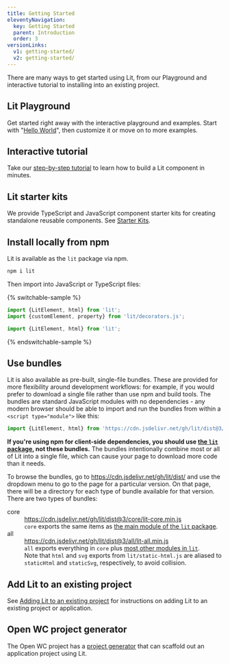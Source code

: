 ```yaml
---
title: Getting Started
eleventyNavigation:
  key: Getting Started
  parent: Introduction
  order: 3
versionLinks:
  v1: getting-started/
  v2: getting-started/
---
```


There are many ways to get started using Lit, from our Playground and interactive tutorial to installing into an existing project.

## Lit Playground

Get started right away with the interactive playground and examples. Start with "[Hello World](/playground)", then customize it or move on to more examples.

## Interactive tutorial

Take our [step-by-step tutorial](/tutorials/intro-to-lit) to learn how to build a Lit component in minutes.

## Lit starter kits

We provide TypeScript and JavaScript component starter kits for creating standalone reusable components. See [Starter Kits](/docs/v3/tools/starter-kits/).

## Install locally from npm

Lit is available as the `lit` package via npm.

```sh
npm i lit
```

Then import into JavaScript or TypeScript files:

{% switchable-sample %}

```ts
import {LitElement, html} from 'lit';
import {customElement, property} from 'lit/decorators.js';
```

```js
import {LitElement, html} from 'lit';
```

{% endswitchable-sample %}

## Use bundles

Lit is also available as pre-built, single-file bundles. These are provided for
more flexibility around development workflows: for example, if you would prefer
to download a single file rather than use npm and build tools. The bundles are
standard JavaScript modules with no dependencies - any modern browser should be
able to import and run the bundles from within a `<script type="module">` like this:

```js
import {LitElement, html} from 'https://cdn.jsdelivr.net/gh/lit/dist@3/core/lit-core.min.js';
```

<div class="alert alert-warning">

**If you're using npm for client-side dependencies, you should use [the `lit`
package](#install-locally-from-npm), not these bundles.** The bundles
intentionally combine most or all of Lit into a single file, which can cause
your page to download more code than it needs.

</div>

To browse the bundles, go to <https://cdn.jsdelivr.net/gh/lit/dist/> and use the
dropdown menu to go to the page for a particular version. On that page, there
will be a directory for each type of bundle available for that version. There
are two types of bundles:

<dl class="params">
  <dt class="paramName">core</dt>
  <dd class="paramDetails">
    <a href="https://cdn.jsdelivr.net/gh/lit/dist@3/core/lit-core.min.js">
      https://cdn.jsdelivr.net/gh/lit/dist@3/core/lit-core.min.js
    </a>
    <br>
    <code>core</code> exports the same items as
    <a href="https://github.com/lit/lit/blob/main/packages/lit/src/index.ts">
    the main module of the <code>lit</code> package</a>.
  </dd>

  <dt class="paramName">all</dt>
  <dd class="paramDetails">
    <a href="https://cdn.jsdelivr.net/gh/lit/dist@3/all/lit-all.min.js">
      https://cdn.jsdelivr.net/gh/lit/dist@3/all/lit-all.min.js
    </a>
    <br>
    <code>all</code> exports everything in <code>core</code> plus
    <a href="https://github.com/lit/lit/blob/main/packages/lit/src/index.all.ts">
    most other modules in <code>lit</code></a>.
    <br>
    Note that <code>html</code> and <code>svg</code> exports from <code>lit/static-html.js</code> are aliased to <code>staticHtml</code> and <code>staticSvg</code>, respectively, to avoid collision.
  </dd>
  </dd>
</dl>

## Add Lit to an existing project

See [Adding Lit to an existing project](/docs/v3/tools/adding-lit) for instructions on adding Lit to an existing project or application.

## Open WC project generator

The Open WC project has a [project generator](https://open-wc.org/docs/development/generator/) that can scaffold out an application project using Lit.
